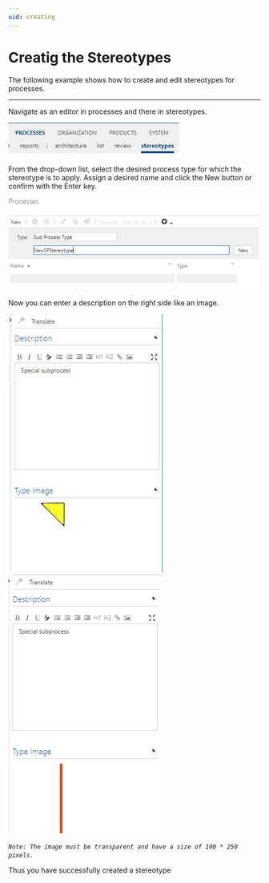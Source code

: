 ```yaml
---
uid: creating
---
```

# Creatig the Stereotypes

The following example shows how to create and edit stereotypes for processes.

---
Navigate as an editor in processes and there in stereotypes.

![Navigate into stereotypes](media/navigate-to-stereotypes.png "Navigate into stereotypes")

From the drop-down list, select the desired process type for which the stereotype is to apply.
Assign a desired name and click the New button or confirm with the Enter key.

![Select the desired process type](media/select-desired-process-type.png "Select the desired process type")

Now you can enter a description on the right side like an image.

![Fill the Detailcontent](media/stereotypes-dc.png "Fill the Detailcontent") ![Fill the Detailcontent](media/stereotypes-dc-red.png "Fill the Detailcontent")

*`Note: The image must be transparent and have a size of 100 * 250 pixels.`*

Thus you have successfully created a stereotype